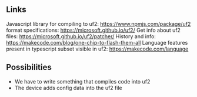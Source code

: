 ## Links
Javascript library for compiling to uf2: https://www.npmjs.com/package/uf2
format specifications: https://microsoft.github.io/uf2/
Get info about uf2 files: https://microsoft.github.io/uf2/patcher/
History and info: https://makecode.com/blog/one-chip-to-flash-them-all
Language features present in typescript subset visible in uf2: https://makecode.com/language

## Possibilities
- We have to write something that compiles code into uf2
- The device adds config data into the uf2 file
